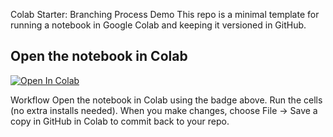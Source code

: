 Colab Starter: Branching Process Demo
This repo is a minimal template for running a notebook in Google Colab and keeping it versioned in GitHub.

## Open the notebook in Colab

[![Open In Colab](https://colab.research.google.com/assets/colab-badge.svg)](https://colab.research.google.com/github/MarkAshtonSmith/Colab-GAME/blob/main/colab_starter_pack/notebooks/01_Avalanche_Branching.ipynb)



Workflow
Open the notebook in Colab using the badge above.
Run the cells (no extra installs needed).
When you make changes, choose File → Save a copy in GitHub in Colab to commit back to your repo.
